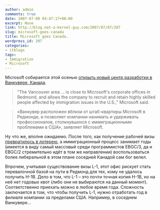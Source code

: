 ```yaml
---
author: admin
comments: true
date: 2007-07-08 04:47:17+00:00
excerpt: None
link: http://blog.not-a-kernel-guy.com/2007/07/07/207
slug: microsoft-goes-canada
title: Microsoft goes Canada.
wordpress_id: 207
categories:
- itblogs
tags:
- Immigration
- Microsoft
---
```


Microsoft собирается этой осенью [открыть новый центр разработки в Ванкувере, Канада](http://news.com.com/Microsoft+sings+O+Canada+amid+immigration+challenges/2100-1014_3-6195049.html?tag=nefd.top).

> "The Vancouver area … is close to Microsoft's corporate offices in Redmond, and allows the company to recruit and retain highly skilled people affected by immigration issues in the U.S.," Microsoft said.

> «Ванкувер расположен вблизи от штаб-квартиры Microsoft в Редмонде, и позволяет компании нанимать и удерживать профессионалов, столкнувшихся с иммиграционными проблемами в США», заявляет Microsoft.

Ну что же, вполне ожидаемо. После того, как получение рабочей визы [превратилось в лотерею](http://blog.not-a-kernel-guy.com/2007/04/03/168), а иммиграционный процесс занимает годы (имеется в виду самый массовый среди программистов EBGC/3, да и EBGC/2 стремительно идёт в том же направлении) воспользоваться более либеральной в этом плане соседней Канадой сам бог велел. 

Впрочем, учитывая существование визы L-1, этот офис рискует стать перевалочной базой на пути в Редмонд для тех, кому не удалось получить H-1B. Дело в том, что L-1 – это почти точная копия H-1B, но на неё нет годовых квот (либо они не выбираются на данный момент). Соответственно приехать можно в любое время года. Сложность заключается в том, что чтобы получить L-1, нужно отработать год в филиале компании за пределами США. Например, в соседнем Ванкувере...
